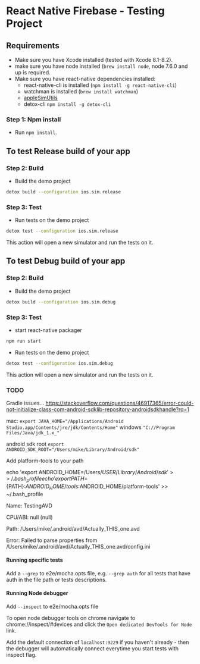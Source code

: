 # React Native Firebase - Testing Project

## Requirements

* Make sure you have Xcode installed (tested with Xcode 8.1-8.2).
* make sure you have node installed (`brew install node`, node 7.6.0 and up is required.
* Make sure you have react-native dependencies installed:
  * react-native-cli is installed (`npm install -g react-native-cli`)
  * watchman is installed (`brew install watchman`)
  * [appleSimUtils](https://github.com/wix/AppleSimulatorUtils)
  * detox-cli `npm install -g detox-cli`

### Step 1: Npm install

* Run `npm install`.

## To test Release build of your app

### Step 2: Build

* Build the demo project

```sh
detox build --configuration ios.sim.release
```

### Step 3: Test

* Run tests on the demo project

```sh
detox test --configuration ios.sim.release
```

This action will open a new simulator and run the tests on it.

## To test Debug build of your app

### Step 2: Build

* Build the demo project

```sh
detox build --configuration ios.sim.debug
```

### Step 3: Test

* start react-native packager

```sh
npm run start
```

* Run tests on the demo project

```sh
detox test --configuration ios.sim.debug
```

This action will open a new simulator and run the tests on it.

### TODO

Gradle issues... https://stackoverflow.com/questions/46917365/error-could-not-initialize-class-com-android-sdklib-repository-androidsdkhandle?rq=1

mac: `export JAVA_HOME="/Applications/Android Studio.app/Contents/jre/jdk/Contents/Home"`
windows `"C://Program Files/Java/jdk_1.x_"`

android sdk root `export ANDROID_SDK_ROOT="/Users/mike/Library/Android/sdk"`

Add platform-tools to your path

echo 'export ANDROID_HOME=/Users/$USER/Library/Android/sdk' >> ~/.bash_profile
echo 'export PATH=${PATH}:$ANDROID_HOME/tools:$ANDROID_HOME/platform-tools' >> ~/.bash_profile

Name: TestingAVD

CPU/ABI: null (null)

Path: /Users/mike/.android/avd/Actually_THIS_one.avd

Error: Failed to parse properties from /Users/mike/.android/avd/Actually_THIS_one.avd/config.ini

#### Running specific tests

Add a `--grep` to e2e/mocha.opts file, e.g. `--grep auth` for all tests that have auth in the file path or tests descriptions.

#### Running Node debugger

Add `--inspect` to e2e/mocha.opts file

To open node debugger tools on chrome navigate to chrome://inspect/#devices and click the `Open dedicated DevTools for Node` link.

Add the default connection of `localhost:9229` if you haven't already - then the debugger will automatically connect everytime you start tests with inspect flag.
